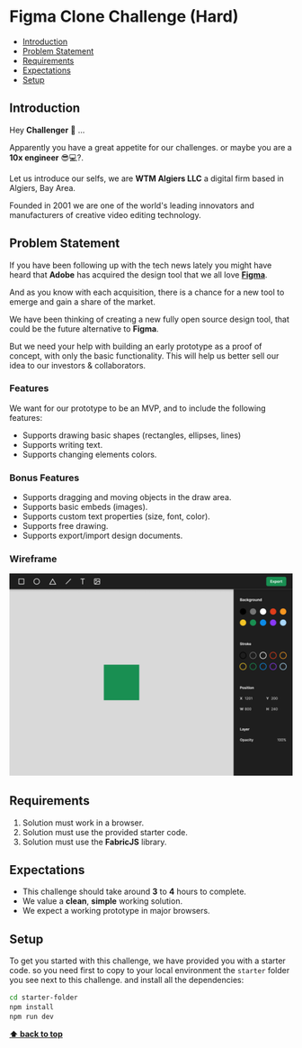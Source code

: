 # Figma Clone Challenge (Hard) <!-- omit in toc -->

- [Introduction](#introduction)
- [Problem Statement](#problem-statement)
- [Requirements](#requirements)
- [Expectations](#expectations)
- [Setup](#setup)

## Introduction

Hey **Challenger** 🤝 ...

Apparently you have a great appetite for our challenges. or maybe you are a **10x engineer** 😎💻?.

Let us introduce our selfs, we are **WTM Algiers LLC** a digital firm based in Algiers, Bay Area.

Founded in 2001 we are one of the world's leading innovators and manufacturers of creative video editing technology.

## Problem Statement

If you have been following up with the tech news lately you might have heard that **Adobe** has acquired the design tool that we all love [**Figma**](https://news.adobe.com/news/news-details/2022/Adobe-to-Acquire-Figma/default.aspx).

And as you know with each acquisition, there is a chance for a new tool to emerge and gain a share of the market.

We have been thinking of creating a new fully open source design tool, that could be the future alternative to **Figma**.

But we need your help with building an early prototype as a proof of concept, with only the basic functionality. This will help us better sell our idea to our investors & collaborators.

### Features

We want for our prototype to be an MVP, and to include the following features:

- Supports drawing basic shapes (rectangles, ellipses, lines)
- Supports writing text.
- Supports changing elements colors.

### Bonus Features

- Supports dragging and moving objects in the draw area.
- Supports basic embeds (images).
- Supports custom text properties (size, font, color).
- Supports free drawing.
- Supports export/import design documents.

### Wireframe

![App Wirframe](./assets/wireframe.jpg)

## Requirements

1. Solution must work in a browser.
2. Solution must use the provided starter code.
3. Solution must use the **FabricJS** library.

## Expectations

- This challenge should take around **3** to **4** hours to complete.
- We value a **clean**, **simple** working solution.
- We expect a working prototype in major browsers.

## Setup

To get you started with this challenge, we have provided you with a starter code. so you need first to copy to your local environment the `starter` folder you see next to this challenge. and install all the dependencies:

```bash
cd starter-folder
npm install
npm run dev
```

**[⬆ back to top](#introduction)**
